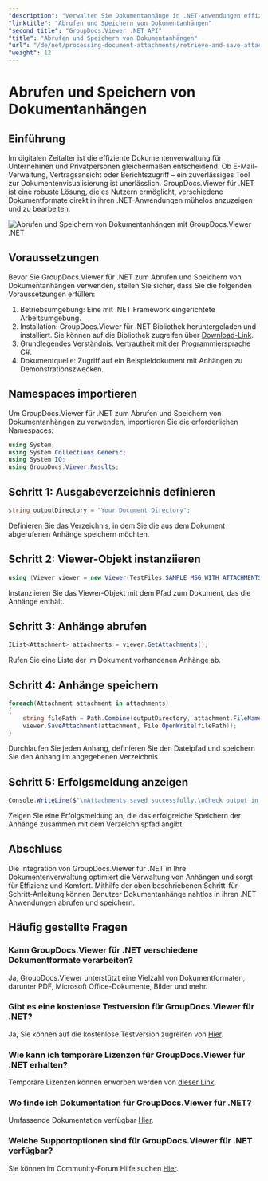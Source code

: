 ```yaml
---
"description": "Verwalten Sie Dokumentanhänge in .NET-Anwendungen effizient mit GroupDocs.Viewer. Rufen Sie Anhänge problemlos ab und speichern Sie sie."
"linktitle": "Abrufen und Speichern von Dokumentanhängen"
"second_title": "GroupDocs.Viewer .NET API"
"title": "Abrufen und Speichern von Dokumentanhängen"
"url": "/de/net/processing-document-attachments/retrieve-and-save-attachments/"
"weight": 12
---
```


# Abrufen und Speichern von Dokumentanhängen

## Einführung
Im digitalen Zeitalter ist die effiziente Dokumentenverwaltung für Unternehmen und Privatpersonen gleichermaßen entscheidend. Ob E-Mail-Verwaltung, Vertragsansicht oder Berichtszugriff – ein zuverlässiges Tool zur Dokumentenvisualisierung ist unerlässlich. GroupDocs.Viewer für .NET ist eine robuste Lösung, die es Nutzern ermöglicht, verschiedene Dokumentformate direkt in ihren .NET-Anwendungen mühelos anzuzeigen und zu bearbeiten.

![Abrufen und Speichern von Dokumentanhängen mit GroupDocs.Viewer .NET](/viewer/processing-document-attachments/retrieve-and-save-document-attachments.png)

## Voraussetzungen
Bevor Sie GroupDocs.Viewer für .NET zum Abrufen und Speichern von Dokumentanhängen verwenden, stellen Sie sicher, dass Sie die folgenden Voraussetzungen erfüllen:
1. Betriebsumgebung: Eine mit .NET Framework eingerichtete Arbeitsumgebung.
2. Installation: GroupDocs.Viewer für .NET Bibliothek heruntergeladen und installiert. Sie können auf die Bibliothek zugreifen über [Download-Link](https://releases.groupdocs.com/viewer/net/).
3. Grundlegendes Verständnis: Vertrautheit mit der Programmiersprache C#.
4. Dokumentquelle: Zugriff auf ein Beispieldokument mit Anhängen zu Demonstrationszwecken.

## Namespaces importieren
Um GroupDocs.Viewer für .NET zum Abrufen und Speichern von Dokumentanhängen zu verwenden, importieren Sie die erforderlichen Namespaces:
```csharp
using System;
using System.Collections.Generic;
using System.IO;
using GroupDocs.Viewer.Results;
```

## Schritt 1: Ausgabeverzeichnis definieren
```csharp
string outputDirectory = "Your Document Directory";
```
Definieren Sie das Verzeichnis, in dem Sie die aus dem Dokument abgerufenen Anhänge speichern möchten.
## Schritt 2: Viewer-Objekt instanziieren
```csharp
using (Viewer viewer = new Viewer(TestFiles.SAMPLE_MSG_WITH_ATTACHMENTS))
```
Instanziieren Sie das Viewer-Objekt mit dem Pfad zum Dokument, das die Anhänge enthält.
## Schritt 3: Anhänge abrufen
```csharp
IList<Attachment> attachments = viewer.GetAttachments();
```
Rufen Sie eine Liste der im Dokument vorhandenen Anhänge ab.
## Schritt 4: Anhänge speichern
```csharp
foreach(Attachment attachment in attachments)
{
    string filePath = Path.Combine(outputDirectory, attachment.FileName);  
    viewer.SaveAttachment(attachment, File.OpenWrite(filePath)); 
}
```
Durchlaufen Sie jeden Anhang, definieren Sie den Dateipfad und speichern Sie den Anhang im angegebenen Verzeichnis.
## Schritt 5: Erfolgsmeldung anzeigen
```csharp
Console.WriteLine($"\nAttachments saved successfully.\nCheck output in {outputDirectory}.");
```
Zeigen Sie eine Erfolgsmeldung an, die das erfolgreiche Speichern der Anhänge zusammen mit dem Verzeichnispfad angibt.

## Abschluss
Die Integration von GroupDocs.Viewer für .NET in Ihre Dokumentenverwaltung optimiert die Verwaltung von Anhängen und sorgt für Effizienz und Komfort. Mithilfe der oben beschriebenen Schritt-für-Schritt-Anleitung können Benutzer Dokumentanhänge nahtlos in ihren .NET-Anwendungen abrufen und speichern.
## Häufig gestellte Fragen
### Kann GroupDocs.Viewer für .NET verschiedene Dokumentformate verarbeiten?
Ja, GroupDocs.Viewer unterstützt eine Vielzahl von Dokumentformaten, darunter PDF, Microsoft Office-Dokumente, Bilder und mehr.
### Gibt es eine kostenlose Testversion für GroupDocs.Viewer für .NET?
Ja, Sie können auf die kostenlose Testversion zugreifen von [Hier](https://releases.groupdocs.com/).
### Wie kann ich temporäre Lizenzen für GroupDocs.Viewer für .NET erhalten?
Temporäre Lizenzen können erworben werden von [dieser Link](https://purchase.groupdocs.com/temporary-license/).
### Wo finde ich Dokumentation für GroupDocs.Viewer für .NET?
Umfassende Dokumentation verfügbar [Hier](https://tutorials.groupdocs.com/viewer/net/).
### Welche Supportoptionen sind für GroupDocs.Viewer für .NET verfügbar?
Sie können im Community-Forum Hilfe suchen [Hier](https://forum.groupdocs.com/c/viewer/9).